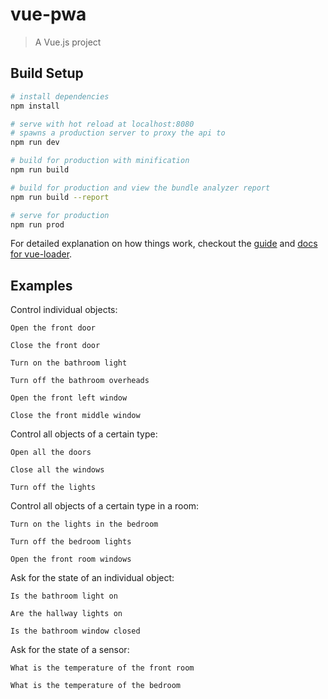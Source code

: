 # vue-pwa

> A Vue.js project

## Build Setup

``` bash
# install dependencies
npm install

# serve with hot reload at localhost:8080
# spawns a production server to proxy the api to
npm run dev

# build for production with minification
npm run build

# build for production and view the bundle analyzer report
npm run build --report

# serve for production
npm run prod
```

For detailed explanation on how things work, checkout the [guide](http://vuejs-templates.github.io/webpack/) and [docs for vue-loader](http://vuejs.github.io/vue-loader).

## Examples

Control individual objects:

`Open the front door`

`Close the front door`

`Turn on the bathroom light`

`Turn off the bathroom overheads`

`Open the front left window`

`Close the front middle window`

Control all objects of a certain type:

`Open all the doors`

`Close all the windows`

`Turn off the lights`

Control all objects of a certain type in a room:

`Turn on the lights in the bedroom`

`Turn off the bedroom lights`

`Open the front room windows`

Ask for the state of an individual object:

`Is the bathroom light on`

`Are the hallway lights on`

`Is the bathroom window closed`

Ask for the state of a sensor:

`What is the temperature of the front room`

`What is the temperature of the bedroom`